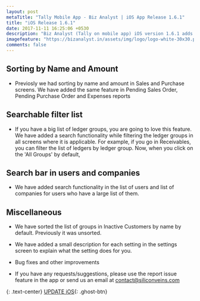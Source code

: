 ```yaml
---
layout: post
metaTitle: "Tally Mobile App - Biz Analyst | iOS App Release 1.6.1"
title: "iOS Release 1.6.1"
date: 2017-11-11 16:25:06 +0530
description: "Biz Analyst (Tally on mobile app) iOS version 1.6.1 adds search "
imagefeature: "https://bizanalyst.in/assets/img/logo/logo-white-30x30.png"
comments: false
---
```



## Sorting by Name and Amount
- Previosly we had sorting by name and amount in Sales and Purchase screens. We have added the same feature in Pending Sales Order, Pending Purchase Order and Expenses reports

## Searchable filter list
- If you have a big list of ledger groups, you are going to love this feature. We have added a search functionality while filtering the ledger groups in all screens where it is applicable. For example, if you go in Receivables, you can filter the list of ledgers by ledger group. Now, when you click on the 'All Groups' by default, 

## Search bar in users and companies
- We have added search functionality in the list of users and list of companies for users who have a large list of them.

## Miscellaneous
- We have sorted the list of groups in Inactive Customers by name by default. Previously it was unsorted.
- We have added a small description for each setting in the settings screen to explain what the setting does for you.
- Bug fixes and other improvements


- If you have any requests/suggestions, please use the report issue feature in the app or send us an email at contact@siliconveins.com


{: .text-center}
[UPDATE iOS](https://itunes.apple.com/us/app/biz-analyst/id1164789740){: .ghost-btn}

